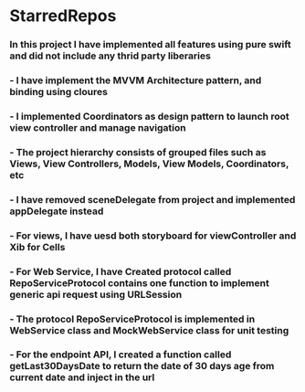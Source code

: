 # StarredRepos

### In this project I have implemented all features using pure swift and did not include any thrid party liberaries

### - I have implement the MVVM Architecture pattern, and binding using cloures
### - I implemented Coordinators as design pattern to launch root view controller and manage navigation 
### - The project hierarchy consists of grouped files such as Views, View Controllers, Models, View Models, Coordinators, etc
### - I have removed sceneDelegate from project and implemented appDelegate instead

### - For views, I have uesd both storyboard for viewController and Xib for Cells

### - For Web Service, I have Created protocol called RepoServiceProtocol contains one function to implement generic api request using URLSession 

### - The protocol RepoServiceProtocol is implemented in WebService class and MockWebService class for unit testing

### - For the endpoint API, I created a function called getLast30DaysDate to return the date of 30 days age from current date and inject in the url

### 

